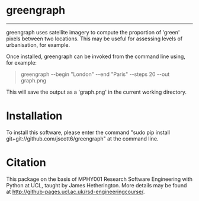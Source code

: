 # greengraph
_____________

greengraph uses satellite imagery to compute the proportion of 'green' pixels between two locations. This may be useful for assessing levels of urbanisation, for example.

Once installed, greengraph can be invoked from the command line using, for example:

  > greengraph --begin "London" --end "Paris" --steps 20 --out graph.png
  
This will save the output as a 'graph.png' in the current working directory.
  
# Installation

To install this software, please enter the command "sudo pip install git+git://github.com/jscott6/greengraph" at the command line.

# Citation

This package on the basis of MPHY001 Research Software Engineering with Python at UCL, taught by James Hetherington. More details may be found at http://github-pages.ucl.ac.uk/rsd-engineeringcourse/.
